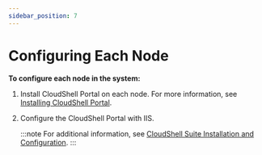 ```yaml
---
sidebar_position: 7
---
```


# Configuring Each Node

**To configure each node in the system:**

1. Install CloudShell Portal on each node. For more information, see [Installing CloudShell Portal](./install-configure-cs-portal/install-cs-portal.md).

2. Configure the CloudShell Portal with IIS.
    
    :::note
    For additional information, see [CloudShell Suite Installation and Configuration](../../cloudshell-suite).
    :::